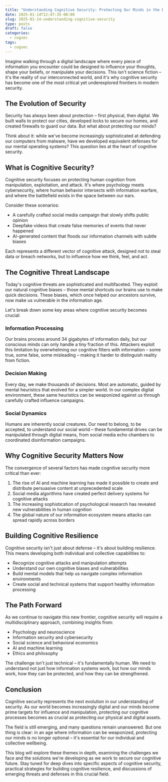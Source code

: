```yaml
---
title: "Understanding Cognitive Security: Protecting Our Minds in the Digital Age"
date: 2025-01-14T12:47:35-08:00
slug: 2025-01-14-understanding-cognitive-security
type: posts
draft: false
categories:
  - cogsec
tags:
  - cogsec
---
```


Imagine walking through a digital landscape where every piece of information you encounter could be designed to influence your thoughts, shape your beliefs, or manipulate your decisions. This isn't science fiction – it's the reality of our interconnected world, and it's why cognitive security has become one of the most critical yet underexplored frontiers in modern security.

## The Evolution of Security

Security has always been about protection – first physical, then digital. We built walls to protect our cities, developed locks to secure our homes, and created firewalls to guard our data. But what about protecting our minds?

Think about it: while we've become increasingly sophisticated at defending our computers from malware, have we developed equivalent defenses for our mental operating systems? This question lies at the heart of cognitive security.

## What is Cognitive Security?

Cognitive security focuses on protecting human cognition from manipulation, exploitation, and attack. It's where psychology meets cybersecurity, where human behavior intersects with information warfare, and where the battlefield exists in the space between our ears.

Consider these scenarios:

- A carefully crafted social media campaign that slowly shifts public opinion
- Deepfake videos that create false memories of events that never happened
- AI-generated content that floods our information channels with subtle biases

Each represents a different vector of cognitive attack, designed not to steal data or breach networks, but to influence how we think, feel, and act.

## The Cognitive Threat Landscape

Today's cognitive threats are sophisticated and multifaceted. They exploit our natural cognitive biases – those mental shortcuts our brains use to make quick decisions. These biases, which once helped our ancestors survive, now make us vulnerable in the information age.

Let's break down some key areas where cognitive security becomes crucial:

### Information Processing

Our brains process around 34 gigabytes of information daily, but our conscious minds can only handle a tiny fraction of this. Attackers exploit this limitation by overwhelming our cognitive filters with information – some true, some false, some misleading – making it harder to distinguish reality from fiction.

### Decision Making

Every day, we make thousands of decisions. Most are automatic, guided by mental heuristics that evolved for a simpler world. In our complex digital environment, these same heuristics can be weaponized against us through carefully crafted influence campaigns.

### Social Dynamics

Humans are inherently social creatures. Our need to belong, to be accepted, to understand our social world – these fundamental drives can be manipulated through digital means, from social media echo chambers to coordinated disinformation campaigns.

## Why Cognitive Security Matters Now

The convergence of several factors has made cognitive security more critical than ever:

1. The rise of AI and machine learning has made it possible to create and distribute persuasive content at unprecedented scale
2. Social media algorithms have created perfect delivery systems for cognitive attacks
3. The increasing sophistication of psychological research has revealed new vulnerabilities in human cognition
4. The global nature of our information ecosystem means attacks can spread rapidly across borders

## Building Cognitive Resilience

Cognitive security isn't just about defense – it's about building resilience. This means developing both individual and collective capabilities to:

- Recognize cognitive attacks and manipulation attempts
- Understand our own cognitive biases and vulnerabilities
- Build mental models that help us navigate complex information environments
- Create social and technical systems that support healthy information processing

## The Path Forward

As we continue to navigate this new frontier, cognitive security will require a multidisciplinary approach, combining insights from:

- Psychology and neuroscience
- Information security and cybersecurity
- Social science and behavioral economics
- AI and machine learning
- Ethics and philosophy

The challenge isn't just technical – it's fundamentally human. We need to understand not just how information systems work, but how our minds work, how they can be protected, and how they can be strengthened.

## Conclusion

Cognitive security represents the next evolution in our understanding of security. As our world becomes increasingly digital and our minds become prime targets for influence and manipulation, protecting our cognitive processes becomes as crucial as protecting our physical and digital assets.

The field is still emerging, and many questions remain unanswered. But one thing is clear: in an age where information can be weaponized, protecting our minds is no longer optional – it's essential for our individual and collective wellbeing.

This blog will explore these themes in depth, examining the challenges we face and the solutions we're developing as we work to secure our cognitive future. Stay tuned for deep dives into specific aspects of cognitive security, practical strategies for building cognitive resilience, and discussions of emerging threats and defenses in this crucial field.
